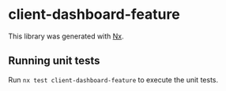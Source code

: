 # client-dashboard-feature

This library was generated with [Nx](https://nx.dev).

## Running unit tests

Run `nx test client-dashboard-feature` to execute the unit tests.
